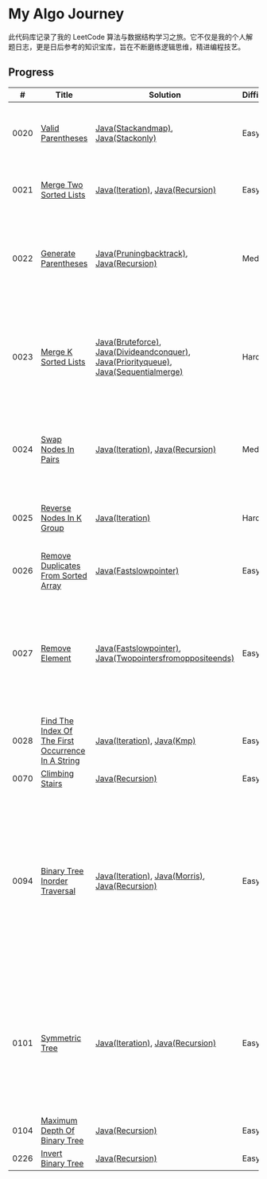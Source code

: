 # My Algo Journey

此代码库记录了我的 LeetCode 算法与数据结构学习之旅。它不仅是我的个人解题日志，更是日后参考的知识宝库，旨在不断磨练逻辑思维，精进编程技艺。

## Progress

| # | Title | Solution | Difficulty | Notes |
|---|---|---|---|---|
| 0020 | [Valid Parentheses](https://leetcode.cn/problems/valid-parentheses/) | [Java(Stackandmap)](0020-valid-parentheses/Solution_StackAndMap.java), [Java(Stackonly)](0020-valid-parentheses/Solution_StackOnly.java) | Easy | 使用栈（Stack）是解决此问题的经典方法。遍历字符串，遇到左括号入栈，遇到右括号则与栈顶元素匹配出栈。 |
| 0021 | [Merge Two Sorted Lists](https://leetcode.cn/problems/merge-two-sorted-lists/) | [Java(Iteration)](0021-merge-two-sorted-lists/Solution_Iteration.java), [Java(Recursion)](0021-merge-two-sorted-lists/Solution_Recursion.java) | Easy | 迭代法使用虚拟头节点（dummy node）简化链表操作；递归法则代码更简洁。 |
| 0022 | [Generate Parentheses](https://leetcode.cn/problems/generate-parentheses/) | [Java(Pruningbacktrack)](0022-generate-parentheses/Solution_PruningBacktrack.java), [Java(Recursion)](0022-generate-parentheses/Solution_Recursion.java) | Medium | 回溯法是解决此问题的标准解法。通过剪枝优化：当左括号数量未满n时可添加 '('；当右括号数量小于左括号时可添加 ')'，从而确保所有组合都有效。 |
| 0023 | [Merge K Sorted Lists](https://leetcode.cn/problems/merge-k-sorted-lists/) | [Java(Bruteforce)](0023-merge-k-sorted-lists/Solution_BruteForce.java), [Java(Divideandconquer)](0023-merge-k-sorted-lists/Solution_DivideAndConquer.java), [Java(Priorityqueue)](0023-merge-k-sorted-lists/Solution_PriorityQueue.java), [Java(Sequentialmerge)](0023-merge-k-sorted-lists/Solution_SequentialMerge.java) | Hard | 暴力法​​直接收集排序，简单但低效；​​顺序合并法​​通过两两合并简化问题，易于理解；​​分治法​​应用归并思想，达到O(N log k)最优时间复杂度，稳定可靠；​​优先队列法​​利用最小堆动态获取最小值，代码简洁，面试首选。 |
| 0024 | [Swap Nodes In Pairs](https://leetcode.cn/problems/swap-nodes-in-pairs/) | [Java(Iteration)](0024-swap-nodes-in-pairs/Solution_Iteration.java), [Java(Recursion)](0024-swap-nodes-in-pairs/Solution_Recursion.java) | Medium | 迭代法可借助虚拟头节点，通过指针操作两两交换节点。递归法则将问题分解为“交换当前两个节点”和“处理剩余链表”的子问题，逻辑更清晰。 |
| 0025 | [Reverse Nodes In K Group](https://leetcode.cn/problems/reverse-nodes-in-k-group/) | [Java(Iteration)](0025-reverse-nodes-in-k-group/Solution_Iteration.java) | Hard | “反转链表”的升级版。核心思路是分组处理，然后将其与前后部分连接起来。需要精细控制多个指针。 |
| 0026 | [Remove Duplicates From Sorted Array](https://leetcode.cn/problems/remove-duplicates-from-sorted-array/) | [Java(Fastslowpointer)](0026-remove-duplicates-from-sorted-array/Solution_FastSlowPointer.java) | Easy | 使用双指针解法--快慢指针。 |
| 0027 | [Remove Element](https://leetcode.cn/problems/remove-element/) | [Java(Fastslowpointer)](0027-remove-element/Solution_FastSlowPointer.java), [Java(Twopointersfromoppositeends)](0027-remove-element/Solution_TwoPointersFromOppositeEnds.java) | Easy | 快慢指针的本质是将所有不需要移除的元素，按照原有的相对顺序，全部搬运到了数组的前面。 首位双指针（对撞指针）的方法相较与快慢指针的优势在于大幅减少了元素的赋值次数，仅在遇到目标元素时才操作，但会打乱元素的原始相对顺序。 |
| 0028 | [Find The Index Of The First Occurrence In A String](https://leetcode.cn/problems/find-the-index-of-the-first-occurrence-in-a-string/) | [Java(Iteration)](0028-find-the-index-of-the-first-occurrence-in-a-string/Solution_Iteration.java), [Java(Kmp)](0028-find-the-index-of-the-first-occurrence-in-a-string/Solution_Kmp.java) | Easy | 暴力法简单但是低效，不适合大量长文本的字符串匹配。kmp算法只需遍历一遍字符串 |
| 0070 | [Climbing Stairs](https://leetcode.cn/problems/climbing-stairs/) | [Java(Recursion)](0070-climbing-stairs/Solution_Recursion.java) | Easy |  |
| 0094 | [Binary Tree Inorder Traversal](https://leetcode.cn/problems/binary-tree-inorder-traversal/) | [Java(Iteration)](0094-binary-tree-inorder-traversal/Solution_Iteration.java), [Java(Morris)](0094-binary-tree-inorder-traversal/Solution_Morris.java), [Java(Recursion)](0094-binary-tree-inorder-traversal/Solution_Recursion.java) | Easy | 递归法 : 这是最直观、代码最简洁的解法。迭代法: 使用一个栈来模拟递归的过程。通过循环和栈的辅助，手动控制节点的访问顺序，有效避免了当树的深度过大时可能出现的栈溢出问题。Morris 遍历: 一种空间复杂度为 O(1) 的精妙解法。它不使用递归和栈，而是通过临时修改树中节点的右空指针，建立起“线索”，从而在遍历完左子树后能够顺利地回溯到根节点。 |
| 0101 | [Symmetric Tree](https://leetcode.cn/problems/symmetric-tree/) | [Java(Iteration)](0101-symmetric-tree/Solution_Iteration.java), [Java(Recursion)](0101-symmetric-tree/Solution_Recursion.java) | Easy | ![image-20251020105336646](https://lskypro.puber.top/i/2025/10/20/68f5a437bb933.png) 递归解法通常是深度优先（DFS）的顺序。它会沿着一条路径深入下去，连续访问的节点（父、子、孙）在内存中的位置可能更接近。迭代解法是广度优先（BFS）的顺序。它在树的各层之间“跳跃”，访问的内存地址可能不连续。 |
| 0104 | [Maximum Depth Of Binary Tree](https://leetcode.cn/problems/maximum-depth-of-binary-tree/) | [Java(Recursion)](0104-maximum-depth-of-binary-tree/Solution_Recursion.java) | Easy |  |
| 0226 | [Invert Binary Tree](https://leetcode.cn/problems/invert-binary-tree/) | [Java(Recursion)](0226-invert-binary-tree/Solution_Recursion.java) | Easy |  |
